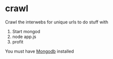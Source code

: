 crawl
=====

Crawl the interwebs for unique urls to do stuff with 

1. Start mongod
2. node app.js
3. profit


You must have [Mongodb](http://docs.mongodb.org/manual/tutorial/install-mongodb-on-os-x/) installed